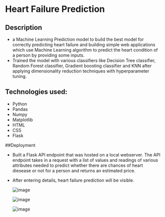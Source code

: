 # Heart Failure Prediction

## Description

- a Machine Learning Prediction model to build the best model for correctly predicting heart failure and building simple web applications which use Machine Learning algorithm to predict the heart condition of a person by providing some inputs.
- Trained the model with various classifiers like Decision Tree classifier, Random Forest classifier, Gradient boosting classifier and KNN after applying dimensionality reduction techniques with hyperparameter tuning.

## Technologies used:
 - Python
 - Pandas
 - Numpy
 - Matplotlib
 - HTML
 - CSS
 - Flask

##Deployment

- Built a Flask API endpoint that was hosted on a local webserver. The API endpoint takes in a request with a list of values and readings of various attributes needed to predict whether there are chances of heart diesease or not for a person and returns an estimated price.
- After entering details, heart failure prediction will be visible.

  ![image](https://github.com/mruganshi/heart_failure_prediction/assets/77164706/beba7779-9d5c-498b-8a89-9e1a2653b6b2)

  ![image](https://github.com/mruganshi/heart_failure_prediction/assets/77164706/73b258be-3c63-4c17-9a7c-201ffbd5b78e)


  ![image](https://github.com/mruganshi/heart_failure_prediction/assets/77164706/3fd8845d-0352-40e8-85ab-4126cfc3ca4e)





